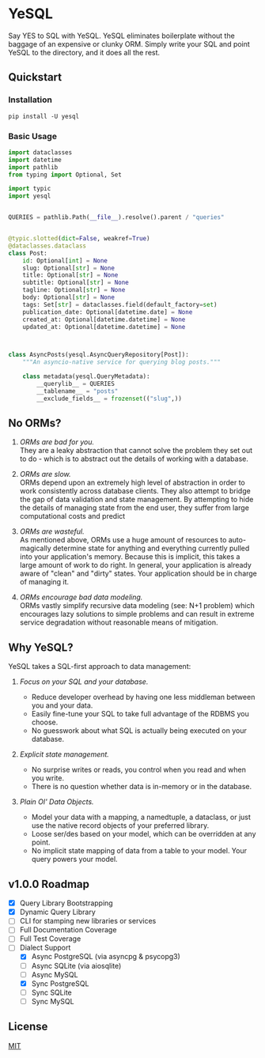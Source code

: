 # YeSQL

Say YES to SQL with YeSQL. YeSQL eliminates boilerplate without the baggage of an 
expensive or clunky ORM. Simply write your SQL and point YeSQL to the directory, and it 
does all the rest.

## Quickstart


### Installation

```shell
pip install -U yesql
```

### Basic Usage

```python
import dataclasses
import datetime
import pathlib
from typing import Optional, Set

import typic
import yesql


QUERIES = pathlib.Path(__file__).resolve().parent / "queries"


@typic.slotted(dict=False, weakref=True)
@dataclasses.dataclass
class Post:
    id: Optional[int] = None
    slug: Optional[str] = None
    title: Optional[str] = None
    subtitle: Optional[str] = None
    tagline: Optional[str] = None
    body: Optional[str] = None
    tags: Set[str] = dataclasses.field(default_factory=set)
    publication_date: Optional[datetime.date] = None
    created_at: Optional[datetime.datetime] = None
    updated_at: Optional[datetime.datetime] = None



class AsyncPosts(yesql.AsyncQueryRepository[Post]):
    """An asyncio-native service for querying blog posts."""

    class metadata(yesql.QueryMetadata):
        __querylib__ = QUERIES
        __tablename__ = "posts"
        __exclude_fields__ = frozenset(("slug",))


```

## No ORMs?

1. *ORMs are bad for you.*  
   They are a leaky abstraction that cannot solve the problem they set out to do - which
   is to abstract out the details of working with a database.

2. *ORMs are slow.*  
   ORMs depend upon an extremely high level of abstraction in order to work consistently
   across database clients. They also attempt to bridge the gap of data validation and
   state management. By attempting to hide the details of managing state from the end
   user, they suffer from large computational costs and predict

3. *ORMs are wasteful.*  
   As mentioned above, ORMs use a huge amount of resources to auto-magically determine
   state for anything and everything currently pulled into your application's memory.
   Because this is implicit, this takes a large amount of work to do right. In general,
   your application is already aware of "clean" and "dirty" states. Your application
   should be in charge of managing it.

4. *ORMs encourage bad data modeling.*  
   ORMs vastly simplify recursive data modeling (see: N+1 problem) which encourages lazy
   solutions to simple problems and can result in extreme service degradation without
   reasonable means of mitigation.


## Why YeSQL?

YeSQL takes a SQL-first approach to data management:

1. *Focus on your SQL and your database.*
   - Reduce developer overhead by having one less middleman between you and your data.
   - Easily fine-tune your SQL to take full advantage of the RDBMS you choose.
   - No guesswork about what SQL is actually being executed on your database.

2. *Explicit state management.*
   - No surprise writes or reads, you control when you read and when you write.
   - There is no question whether data is in-memory or in the database.

3. *Plain Ol' Data Objects.*
   - Model your data with a mapping, a namedtuple, a dataclass, or just use the native
     record objects of your preferred library.
   - Loose ser/des based on your model, which can be overridden at any point.
   - No implicit state mapping of data from a table to your model. Your query powers 
     your model.

## v1.0.0 Roadmap

- [x] Query Library Bootstrapping
- [x] Dynamic Query Library
- [ ] CLI for stamping new libraries or services
- [ ] Full Documentation Coverage
- [ ] Full Test Coverage
- [ ] Dialect Support
  - [x] Async PostgreSQL (via asyncpg & psycopg3)
  - [ ] Async SQLite (via aiosqlite)
  - [ ] Async MySQL
  - [x] Sync PostgreSQL
  - [ ] Sync SQLite
  - [ ] Sync MySQL

## License

[MIT](https://sean-dstewart.mit-license.org/)
